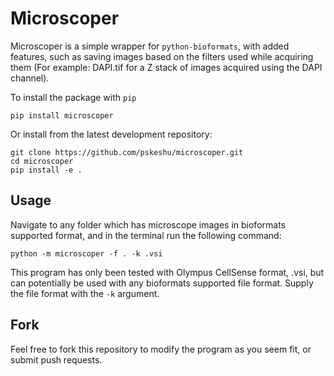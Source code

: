 Microscoper
===========

Microscoper is a simple wrapper for `python-bioformats`, with added features, such as saving images based on the filters used while acquiring them (For example: DAPI.tif for a Z stack of images acquired using the DAPI channel).

To install the package with `pip`

    pip install microscoper

Or install from the latest development repository:

    git clone https://github.com/pskeshu/microscoper.git
    cd microscoper
    pip install -e .


Usage
-----

Navigate to any folder which has microscope images in bioformats supported format, and in the terminal run the following command:

    python -m microscoper -f . -k .vsi

This program has only been tested with Olympus CellSense format, .vsi, but can potentially be used with any bioformats supported file format. Supply the file format with the  `-k` argument.

Fork
----

Feel free to fork this repository to modify the program as you seem fit, or submit push requests.